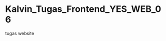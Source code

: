 # Kalvin_Tugas_Frontend_YES_WEB_06










<!--  -->
<!--  -->



<!--  -->
<!--  -->
<!--  -->




<!--  -->
<!--  -->
<!--  -->

tugas website 
